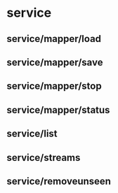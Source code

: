 # service
## service/mapper/load

## service/mapper/save

## service/mapper/stop

## service/mapper/status

## service/list

## service/streams

## service/removeunseen
